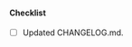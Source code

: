 
#### Checklist
<!-- DO NOT REMOVE THIS CHECKLIST OR YOU'LL BURN IN HELL 🔥🧨💣 -->
- [ ] Updated CHANGELOG.md.
